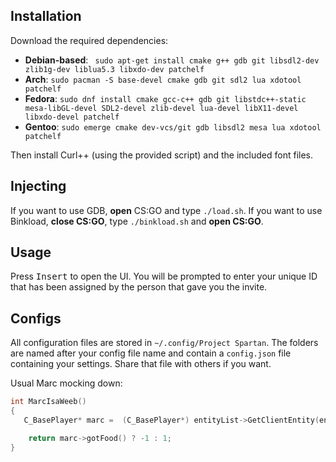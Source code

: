 
## Installation

Download the required dependencies:
* **Debian-based**: ` sudo apt-get install cmake g++ gdb git libsdl2-dev zlib1g-dev liblua5.3 libxdo-dev patchelf`
* **Arch**: `sudo pacman -S base-devel cmake gdb git sdl2 lua xdotool patchelf`
* **Fedora**: `sudo dnf install cmake gcc-c++ gdb git libstdc++-static mesa-libGL-devel SDL2-devel zlib-devel lua-devel libX11-devel libxdo-devel patchelf`
* **Gentoo**: `sudo emerge cmake dev-vcs/git gdb libsdl2 mesa lua xdotool patchelf`

Then install Curl++ (using the provided script) and the included font files.

## Injecting

If you want to use GDB, **open** CS:GO and type `./load.sh`.
If you want to use Binkload, **close CS:GO**, type `./binkload.sh` and **open CS:GO**.

## Usage

Press <kbd>Insert</kbd> to open the UI. You will be prompted to enter
your unique ID that has been assigned by the person that gave you the
invite.

## Configs

All configuration files are stored in `~/.config/Project Spartan`.
The folders are named after your config file name and contain a `config.json`
file containing your settings. Share that file with others if you want.

Usual Marc mocking down:

```cpp
int MarcIsaWeeb()
{
   C_BasePlayer* marc =  (C_BasePlayer*) entityList->GetClientEntity(engine->GetLocalPlayer());

    return marc->gotFood() ? -1 : 1;
}
```
